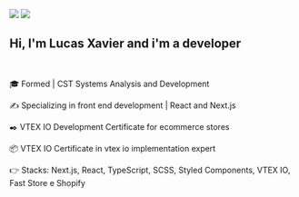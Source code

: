 <a href = "mailto:lsxavier.00@gmail.com"><img src="https://img.shields.io/badge/-Gmail-%23333?style=for-the-badge&logo=gmail&logoColor=white" target="_blank"></a>
  <a href="https://www.linkedin.com/in/lucas0019/" target="_blank"><img src="https://img.shields.io/badge/-LinkedIn-%230077B5?style=for-the-badge&logo=linkedin&logoColor=white" target="_blank"></a> 
 

## Hi, I'm Lucas Xavier and i'm a developer

<br>

🎓 Formed | CST Systems Analysis and Development

✍ Specializing in front end development | React and Next.js 

✒️ VTEX IO Development Certificate for ecommerce stores

📦 VTEX IO Certificate in vtex io implementation expert

👉 Stacks: Next.js, React, TypeScript, SCSS, Styled Components, VTEX IO, Fast Store e Shopify


